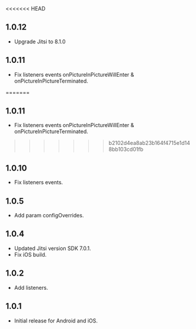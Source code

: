 <<<<<<< HEAD
## 1.0.12
* Upgrade Jitsi to 8.1.0

## 1.0.11
* Fix listeners events onPictureInPictureWillEnter & onPictureInPictureTerminated.

=======
## 1.0.11
* Fix listeners events onPictureInPictureWillEnter & onPictureInPictureTerminated.
 
>>>>>>> b2102d4ea8ab23b164f4715e1d148bb103cd01fb
## 1.0.10
* Fix listeners events.

## 1.0.5
* Add param configOverrides.

## 1.0.4
* Updated Jitsi version SDK 7.0.1.
* Fix iOS build.

## 1.0.2
* Add listeners.

## 1.0.1
* Initial release for Android and iOS.